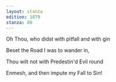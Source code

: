 ```yaml
---
layout: stanza
edition: 1879
stanza: 80
---
```


Oh Thou, who didst with pitfall and with gin

Beset the Road I was to wander in,

Thou wilt not with Predestin'd Evil round

Enmesh, and then impute my Fall to Sin!